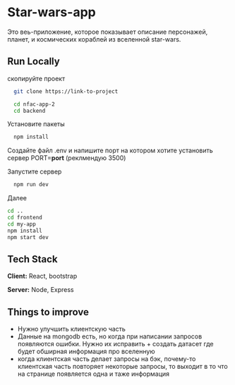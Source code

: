 
# Star-wars-app

Это веь-приложение, которое показывает описание персонажей, планет, и космических кораблей из вселенной star-wars.




## Run Locally

скопируйте проект 

```bash
  git clone https://link-to-project
```



```bash
  cd nfac-app-2
  cd backend
```

Установите пакеты

```bash
  npm install
```
Создайте файл .env и напишите порт на котором хотите установить сервер PORT=__port__ (реклмендую 3500)

Запустите сервер

```bash
  npm run dev
```
Далее
```bash
cd ..
cd frontend
cd my-app
npm install
npm start dev
```



## Tech Stack

**Client:** React, bootstrap

**Server:** Node, Express


## Things to improve

- Нужно улучшить клиентскую часть
- Данные на mongodb есть, но когда при написании запросов появляются ошибки. Нужно их исправить + создать датасет где будет обширная информация про вселенную 
- когда клиентская часть делает запросы на бэк, почему-то клиентская часть повторяет некоторые запросы, то выходит в то что на странице появляется одна и таже информация 
